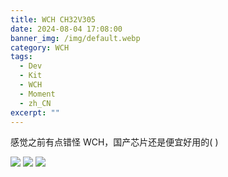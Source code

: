 ```yaml
---
title: WCH CH32V305
date: 2024-08-04 17:08:00
banner_img: /img/default.webp
category: WCH
tags: 
  - Dev
  - Kit
  - WCH
  - Moment
  - zh_CN
excerpt: ""
---
```


感觉之前有点错怪 WCH，国产芯片还是便宜好用的( )

![ ](/img/Moment/IMG_20240804_170850.webp)
![ ](/img/Moment/IMG_20240804_170613.webp)
![ ](/img/Moment/IMG_20240804_170709.webp)
